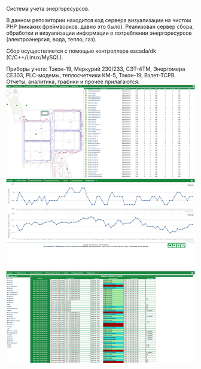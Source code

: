 Система учета энергоресурсов.

В данном репозитории находится код сервера визуализации на чистом PHP (никаких фреймворков, давно это было).
Реализован сервер сбора, обработки и визуализации информации о потреблении энергоресурсов (электроэнергия, вода, тепло, газ). 

Сбор осуществляется с помощью контроллера escada/dk (C/C++/Linux/MySQL). 

Приборы учета: Тэкон-19, Меркурий 230/233, СЭТ-4ТМ, Энергомера СЕ303, PLC-модемы, теплосчетчики КМ-5, Тэкон-19, Взлет-ТСРВ. 
Отчеты, аналитика, графики и прочее прилагаются.
<img src="pict/1_m.png" />
<img src="pict/6_m.png" />
<img src="pict/7_m.png" />
